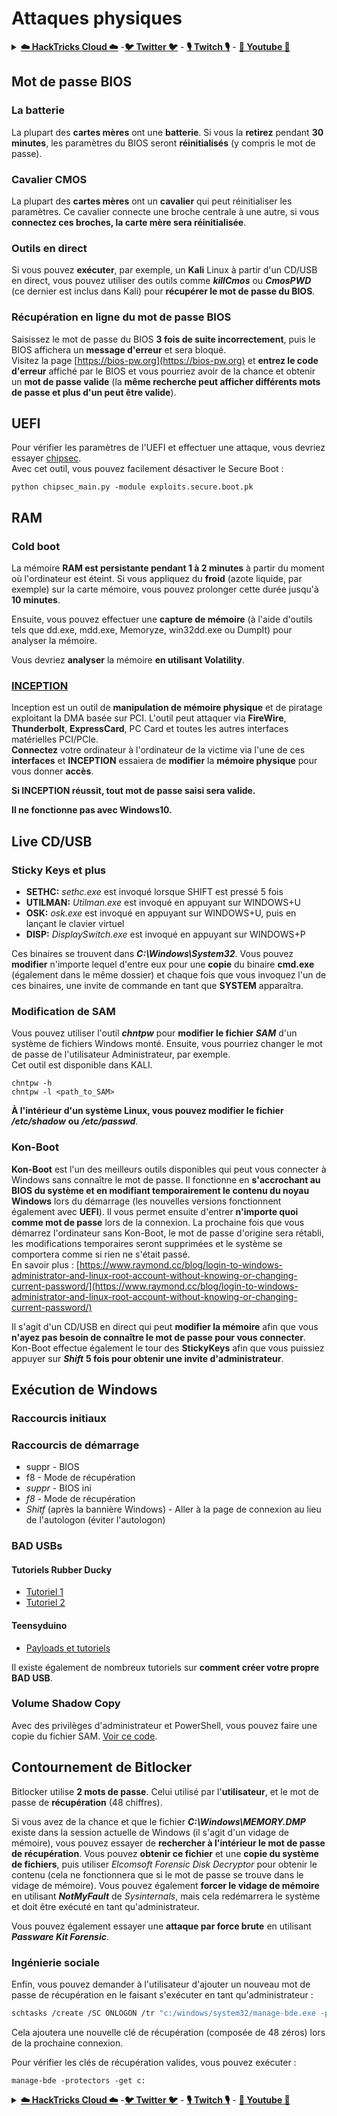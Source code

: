 # Attaques physiques

<details>

<summary><a href="https://cloud.hacktricks.xyz/pentesting-cloud/pentesting-cloud-methodology"><strong>☁️ HackTricks Cloud ☁️</strong></a> -<a href="https://twitter.com/hacktricks_live"><strong>🐦 Twitter 🐦</strong></a> - <a href="https://www.twitch.tv/hacktricks_live/schedule"><strong>🎙️ Twitch 🎙️</strong></a> - <a href="https://www.youtube.com/@hacktricks_LIVE"><strong>🎥 Youtube 🎥</strong></a></summary>

- Travaillez-vous dans une **entreprise de cybersécurité** ? Voulez-vous voir votre **entreprise annoncée dans HackTricks** ? Ou voulez-vous avoir accès à la **dernière version de PEASS ou télécharger HackTricks en PDF** ? Consultez les [**PLANS D'ABONNEMENT**](https://github.com/sponsors/carlospolop) !

- Découvrez [**La famille PEASS**](https://opensea.io/collection/the-peass-family), notre collection exclusive de [**NFT**](https://opensea.io/collection/the-peass-family)

- Obtenez le [**swag officiel PEASS & HackTricks**](https://peass.creator-spring.com)

- **Rejoignez le** [**💬**](https://emojipedia.org/speech-balloon/) [**groupe Discord**](https://discord.gg/hRep4RUj7f) ou le [**groupe Telegram**](https://t.me/peass) ou **suivez** moi sur **Twitter** [**🐦**](https://github.com/carlospolop/hacktricks/tree/7af18b62b3bdc423e11444677a6a73d4043511e9/\[https:/emojipedia.org/bird/README.md)[**@carlospolopm**](https://twitter.com/hacktricks_live)**.**

- **Partagez vos astuces de piratage en soumettant des PR au [repo hacktricks](https://github.com/carlospolop/hacktricks) et au [repo hacktricks-cloud](https://github.com/carlospolop/hacktricks-cloud)**.

</details>

## Mot de passe BIOS

### La batterie

La plupart des **cartes mères** ont une **batterie**. Si vous la **retirez** pendant **30 minutes**, les paramètres du BIOS seront **réinitialisés** (y compris le mot de passe).

### Cavalier CMOS

La plupart des **cartes mères** ont un **cavalier** qui peut réinitialiser les paramètres. Ce cavalier connecte une broche centrale à une autre, si vous **connectez ces broches, la carte mère sera réinitialisée**.

### Outils en direct

Si vous pouvez **exécuter**, par exemple, un **Kali** Linux à partir d'un CD/USB en direct, vous pouvez utiliser des outils comme _**killCmos**_ ou _**CmosPWD**_ (ce dernier est inclus dans Kali) pour **récupérer le mot de passe du BIOS**.

### Récupération en ligne du mot de passe BIOS

Saisissez le mot de passe du BIOS **3 fois de suite incorrectement**, puis le BIOS affichera un **message d'erreur** et sera bloqué.\
Visitez la page [https://bios-pw.org](https://bios-pw.org) et **entrez le code d'erreur** affiché par le BIOS et vous pourriez avoir de la chance et obtenir un **mot de passe valide** (la **même recherche peut afficher différents mots de passe et plus d'un peut être valide**).

## UEFI

Pour vérifier les paramètres de l'UEFI et effectuer une attaque, vous devriez essayer [chipsec](https://github.com/chipsec/chipsec/blob/master/chipsec-manual.pdf).\
Avec cet outil, vous pouvez facilement désactiver le Secure Boot :
```
python chipsec_main.py -module exploits.secure.boot.pk
```
## RAM

### Cold boot

La mémoire **RAM est persistante pendant 1 à 2 minutes** à partir du moment où l'ordinateur est éteint. Si vous appliquez du **froid** (azote liquide, par exemple) sur la carte mémoire, vous pouvez prolonger cette durée jusqu'à **10 minutes**.

Ensuite, vous pouvez effectuer une **capture de mémoire** (à l'aide d'outils tels que dd.exe, mdd.exe, Memoryze, win32dd.exe ou DumpIt) pour analyser la mémoire.

Vous devriez **analyser** la mémoire **en utilisant Volatility**.

### [INCEPTION](https://github.com/carmaa/inception)

Inception est un outil de **manipulation de mémoire physique** et de piratage exploitant la DMA basée sur PCI. L'outil peut attaquer via **FireWire**, **Thunderbolt**, **ExpressCard**, PC Card et toutes les autres interfaces matérielles PCI/PCIe.\
**Connectez** votre ordinateur à l'ordinateur de la victime via l'une de ces **interfaces** et **INCEPTION** essaiera de **modifier** la **mémoire physique** pour vous donner **accès**.

**Si INCEPTION réussit, tout mot de passe saisi sera valide.**

**Il ne fonctionne pas avec Windows10.**

## Live CD/USB

### Sticky Keys et plus

* **SETHC:** _sethc.exe_ est invoqué lorsque SHIFT est pressé 5 fois
* **UTILMAN:** _Utilman.exe_ est invoqué en appuyant sur WINDOWS+U
* **OSK:** _osk.exe_ est invoqué en appuyant sur WINDOWS+U, puis en lançant le clavier virtuel
* **DISP:** _DisplaySwitch.exe_ est invoqué en appuyant sur WINDOWS+P

Ces binaires se trouvent dans _**C:\Windows\System32**_. Vous pouvez **modifier** n'importe lequel d'entre eux pour une **copie** du binaire **cmd.exe** (également dans le même dossier) et chaque fois que vous invoquez l'un de ces binaires, une invite de commande en tant que **SYSTEM** apparaîtra.

### Modification de SAM

Vous pouvez utiliser l'outil _**chntpw**_ pour **modifier le fichier** _**SAM**_ d'un système de fichiers Windows monté. Ensuite, vous pourriez changer le mot de passe de l'utilisateur Administrateur, par exemple.\
Cet outil est disponible dans KALI.
```
chntpw -h
chntpw -l <path_to_SAM>
```
**À l'intérieur d'un système Linux, vous pouvez modifier le fichier** _**/etc/shadow**_ **ou** _**/etc/passwd**_.

### **Kon-Boot**

**Kon-Boot** est l'un des meilleurs outils disponibles qui peut vous connecter à Windows sans connaître le mot de passe. Il fonctionne en **s'accrochant au BIOS du système et en modifiant temporairement le contenu du noyau Windows** lors du démarrage (les nouvelles versions fonctionnent également avec **UEFI**). Il vous permet ensuite d'entrer **n'importe quoi comme mot de passe** lors de la connexion. La prochaine fois que vous démarrez l'ordinateur sans Kon-Boot, le mot de passe d'origine sera rétabli, les modifications temporaires seront supprimées et le système se comportera comme si rien ne s'était passé.\
En savoir plus : [https://www.raymond.cc/blog/login-to-windows-administrator-and-linux-root-account-without-knowing-or-changing-current-password/](https://www.raymond.cc/blog/login-to-windows-administrator-and-linux-root-account-without-knowing-or-changing-current-password/)

Il s'agit d'un CD/USB en direct qui peut **modifier la mémoire** afin que vous **n'ayez pas besoin de connaître le mot de passe pour vous connecter**.\
Kon-Boot effectue également le tour des **StickyKeys** afin que vous puissiez appuyer sur _**Shift**_ **5 fois pour obtenir une invite d'administrateur**.

## **Exécution de Windows**

### Raccourcis initiaux

### Raccourcis de démarrage

* suppr - BIOS
* f8 - Mode de récupération
* _suppr_ - BIOS ini
* _f8_ - Mode de récupération
* _Shitf_ (après la bannière Windows) - Aller à la page de connexion au lieu de l'autologon (éviter l'autologon)

### **BAD USBs**

#### **Tutoriels Rubber Ducky**

* [Tutoriel 1](https://github.com/hak5darren/USB-Rubber-Ducky/wiki/Tutorials)
* [Tutoriel 2](https://blog.hartleybrody.com/rubber-ducky-guide/)

#### **Teensyduino**

* [Payloads et tutoriels](https://github.com/Screetsec/Pateensy)

Il existe également de nombreux tutoriels sur **comment créer votre propre BAD USB**.

### Volume Shadow Copy

Avec des privilèges d'administrateur et PowerShell, vous pouvez faire une copie du fichier SAM. [Voir ce code](../windows-hardening/basic-powershell-for-pentesters/#volume-shadow-copy).

## Contournement de Bitlocker

Bitlocker utilise **2 mots de passe**. Celui utilisé par l'**utilisateur**, et le mot de passe de **récupération** (48 chiffres).

Si vous avez de la chance et que le fichier _**C:\Windows\MEMORY.DMP**_ existe dans la session actuelle de Windows (il s'agit d'un vidage de mémoire), vous pouvez essayer de **rechercher à l'intérieur le mot de passe de récupération**. Vous pouvez **obtenir ce fichier** et une **copie du système de fichiers**, puis utiliser _Elcomsoft Forensic Disk Decryptor_ pour obtenir le contenu (cela ne fonctionnera que si le mot de passe se trouve dans le vidage de mémoire). Vous pouvez également **forcer le vidage de mémoire** en utilisant _**NotMyFault**_ de _Sysinternals_, mais cela redémarrera le système et doit être exécuté en tant qu'administrateur.

Vous pouvez également essayer une **attaque par force brute** en utilisant _**Passware Kit Forensic**_.

### Ingénierie sociale

Enfin, vous pouvez demander à l'utilisateur d'ajouter un nouveau mot de passe de récupération en le faisant s'exécuter en tant qu'administrateur :
```bash
schtasks /create /SC ONLOGON /tr "c:/windows/system32/manage-bde.exe -protectors -add c: -rp 000000-000000-000000-000000-000000-000000-000000-000000" /tn tarea /RU SYSTEM /f
```
Cela ajoutera une nouvelle clé de récupération (composée de 48 zéros) lors de la prochaine connexion.

Pour vérifier les clés de récupération valides, vous pouvez exécuter :
```
manage-bde -protectors -get c:
```
<details>

<summary><a href="https://cloud.hacktricks.xyz/pentesting-cloud/pentesting-cloud-methodology"><strong>☁️ HackTricks Cloud ☁️</strong></a> -<a href="https://twitter.com/hacktricks_live"><strong>🐦 Twitter 🐦</strong></a> - <a href="https://www.twitch.tv/hacktricks_live/schedule"><strong>🎙️ Twitch 🎙️</strong></a> - <a href="https://www.youtube.com/@hacktricks_LIVE"><strong>🎥 Youtube 🎥</strong></a></summary>

- Travaillez-vous dans une **entreprise de cybersécurité** ? Voulez-vous voir votre **entreprise annoncée dans HackTricks** ? Ou voulez-vous avoir accès à la **dernière version de PEASS ou télécharger HackTricks en PDF** ? Consultez les [**PLANS D'ABONNEMENT**](https://github.com/sponsors/carlospolop) !

- Découvrez [**La famille PEASS**](https://opensea.io/collection/the-peass-family), notre collection exclusive de [**NFT**](https://opensea.io/collection/the-peass-family)

- Obtenez le [**swag officiel PEASS & HackTricks**](https://peass.creator-spring.com)

- **Rejoignez le** [**💬**](https://emojipedia.org/speech-balloon/) [**groupe Discord**](https://discord.gg/hRep4RUj7f) ou le [**groupe Telegram**](https://t.me/peass) ou **suivez** moi sur **Twitter** [**🐦**](https://github.com/carlospolop/hacktricks/tree/7af18b62b3bdc423e11444677a6a73d4043511e9/\[https:/emojipedia.org/bird/README.md)[**@carlospolopm**](https://twitter.com/hacktricks_live)**.**

- **Partagez vos astuces de piratage en soumettant des PR au [repo hacktricks](https://github.com/carlospolop/hacktricks) et au [repo hacktricks-cloud](https://github.com/carlospolop/hacktricks-cloud)**.

</details>
